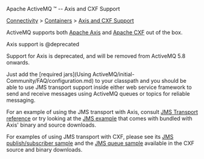 Apache ActiveMQ ™ -- Axis and CXF Support 

[Connectivity](connectivity.md) > [Containers](Connectivity/containers.md) > [Axis and CXF Support](axis-and-cxf-CommunityCommunity/Community/support.md)


ActiveMQ supports both [Apache Axis](http://ws.apache.org/axis/) and [Apache CXF](http://incubator.apache.org/cxf) out of the box.

Axis support is @deprecated

Support for Axis is deprecated, and will be removed from ActiveMQ 5.8 onwards.

Just add the [required jars](Using ActiveMQ/initial-Community/FAQ/configuration.md) to your classpath and you should be able to use JMS transport support inside either web service framework to send and receive messages using ActiveMQ queues or topics for reliable messaging.

For an example of using the JMS transport with Axis, consult [JMS Transport reference](http://ws.apache.org/axis2/1_2/jms-transport.html) or try looking at the [JMS example](http://svn.apache.org/viewvc/webservices/axis2/branches/java/1_4/modules/samples/jms/) that comes with bundled with Axis' binary and source downloads.

For examples of using JMS transport with CXF, please see its [JMS publish/subscriber sample](http://svn.apache.org/viewvc/cxf/trunk/distribution/src/main/release/samples/jms_pubsub/) and the [JMS queue sample](http://svn.apache.org/viewvc/cxf/trunk/distribution/src/main/release/samples/jms_queue/) available in the CXF source and binary downloads.

